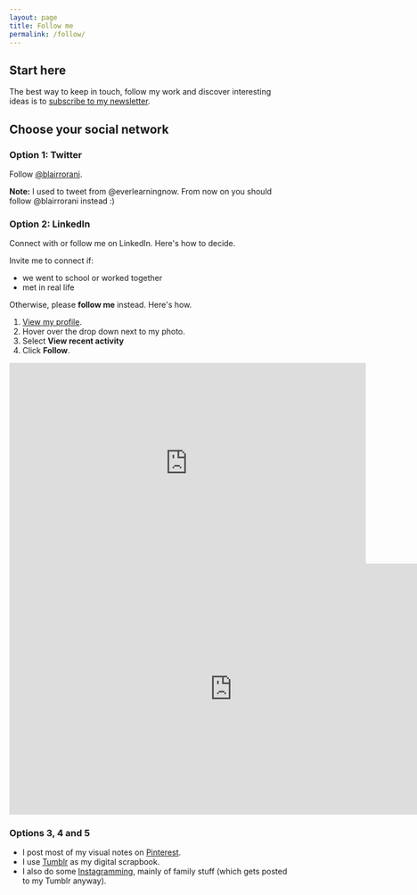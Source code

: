 ```yaml
---
layout: page
title: Follow me
permalink: /follow/
---
```


## Start here
The best way to keep in touch, follow my work and discover interesting ideas is to [subscribe to my newsletter](/newsletter).

## Choose your social network
### Option 1: Twitter
Follow [@blairrorani](http://twitter.com/blairrorani).

**Note:** I used to tweet from @everlearningnow. From now on you should follow @blairrorani instead :)

### Option 2: LinkedIn
Connect with or follow me on LinkedIn. Here's how to decide.

Invite me to connect if:

* we went to school or worked together
* met in real life

Otherwise, please **follow me** instead. Here's how.

1. [View my profile](http://linkedin.com/in/blairrorani).
2. Hover over the drop down next to my photo.
3. Select **View recent activity**
4. Click **Follow**.

<iframe src="https://player.vimeo.com/video/123464190" width="640" height="360" frameborder="0" webkitallowfullscreen mozallowfullscreen allowfullscreen class="show-on-mobile"></iframe>

<iframe src="https://player.vimeo.com/video/123464190" width="800" height="450" frameborder="0" webkitallowfullscreen mozallowfullscreen allowfullscreen class="show-on-phablet"></iframe>


### Options 3, 4 and 5
* I post most of my visual notes on [Pinterest](http://pinterest.com/blairrorani).
* I use [Tumblr](http://blairrorani.tumblr.com) as my digital scrapbook.
* I also do some [Instagramming](https://instagram.com/blairrorani/), mainly of family stuff (which gets posted to my Tumblr anyway).
